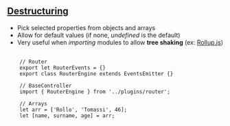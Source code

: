 ## <a href="https://developer.mozilla.org/en-US/docs/Web/JavaScript/Reference/Operators/Destructuring_assignment" target="_blank">Destructuring</a>

* Pick selected properties from objects and arrays
* Allow for default values (if none, _undefined_ is the default)
* Very useful when _importing_ modules to allow **tree shaking** (ex: [Rollup.js](http://rollupjs.org/))

<pre>
	<code data-trim>
	// Router
	export let RouterEvents = {}
	export class RouterEngine extends EventsEmitter {}

	// BaseController
	import { RouterEngine } from '../plugins/router';

	// Arrays
	let arr = ['Rollo', 'Tomassi', 46];
	let [name, surname, age] = arr;
	</code>
</pre>
